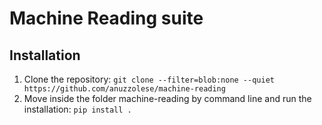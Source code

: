 # Machine Reading suite

## Installation
1. Clone the repository: `git clone --filter=blob:none --quiet https://github.com/anuzzolese/machine-reading`
2. Move inside the folder machine-reading by command line and run the installation: `pip install .`
